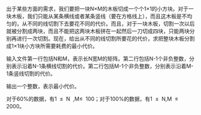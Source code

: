 出于某些方面的需求，我们要把一块N×M的木板切成一个个1×1的小方块。对于一块木板，我们只能从某条横线或者某条竖线（要在方格线上），而且这木板是不均匀的，从不同的线切割下去要花不同的代价。而且，对于一块木板，切割一次以后就被分割成两块，而且不能把这两块木板拼在一起然后一刀切成四块，只能两块分别再进行一次切割。现在，给出从不同的线切割所要花的代价，求把整块木板分割成1×1块小方块所需要耗费的最小代价。

输入文件第一行包括N和M，表示长N宽M的矩阵。第二行包括N-1个非负整数，分别表示沿着N-1条横线切割的代价。第二行包括M-1个非负整数，分别表示沿着M-1条竖线切割的代价。

输出一个整数，表示最小代价。

对于60%的数据，有1  ≤  N  ,M≤  100；对于100%的数据，有1  ≤  N,M  ≤  2000。
